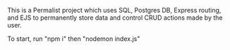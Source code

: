 

This is a Permalist project which uses SQL, Postgres DB, Express routing, and EJS to permanently store data and control CRUD actions made by the user.

To start, run  "npm i"  then "nodemon index.js" 

